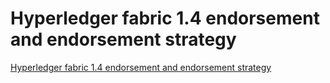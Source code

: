 # Hyperledger fabric 1.4 endorsement and endorsement strategy
[Hyperledger fabric 1.4 endorsement and endorsement strategy](https://aiwithcloud.com/2022/09/15/hyperledger_fabric_1-4_endorsement_and_endorsement_strategy/)